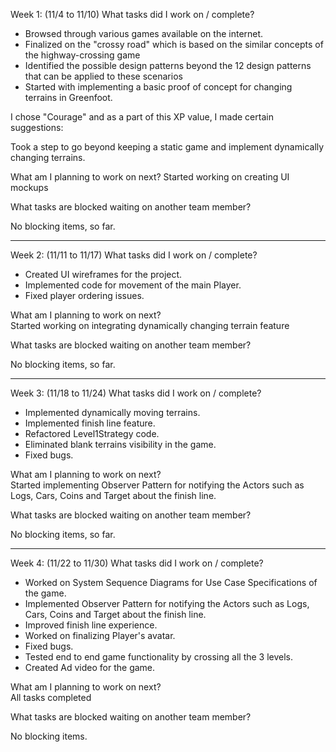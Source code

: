 
Week 1: (11/4 to 11/10)
What tasks did I work on / complete?
- Browsed through various games available on the internet. 
- Finalized on the "crossy road" which is based on the similar concepts of the highway-crossing game
- Identified the possible design patterns beyond the 12 design patterns that can be applied to these scenarios
- Started with implementing a basic proof of concept for changing terrains in Greenfoot.

I chose "Courage" and as a part of this XP value, I made certain suggestions:

Took a step to go beyond keeping a static game and implement dynamically changing terrains.
 

What am I planning to work on next?
Started working on creating UI mockups

What tasks are blocked waiting on another team member?

No blocking items, so far.

----------------------------------------------------------------------------------------------------------------

Week 2: (11/11 to 11/17)
What tasks did I work on / complete?
- Created UI wireframes for the project.
- Implemented code for movement of the main Player.
- Fixed player ordering issues.



What am I planning to work on next?<br>
Started working on integrating dynamically changing terrain feature

What tasks are blocked waiting on another team member?

No blocking items, so far.

----------------------------------------------------------------------------------------------------------------

Week 3: (11/18 to 11/24)
What tasks did I work on / complete?
- Implemented dynamically moving terrains.
- Implemented finish line feature.
- Refactored Level1Strategy code.
- Eliminated blank terrains visibility in the game.
- Fixed bugs.



What am I planning to work on next?<br>
Started implementing Observer Pattern for notifying the Actors such as Logs, Cars, Coins and Target about the finish line.

What tasks are blocked waiting on another team member?

No blocking items, so far.

----------------------------------------------------------------------------------------------------------------

Week 4: (11/22 to 11/30)
What tasks did I work on / complete?
- Worked on System Sequence Diagrams for Use Case Specifications of the game.
- Implemented Observer Pattern for notifying the Actors such as Logs, Cars, Coins and Target about the finish line.
- Improved finish line experience.
- Worked on finalizing Player's avatar.
- Fixed bugs.
- Tested end to end game functionality by crossing all the 3 levels.
- Created Ad video for the game.


What am I planning to work on next?<br>
All tasks completed

What tasks are blocked waiting on another team member?

No blocking items.
